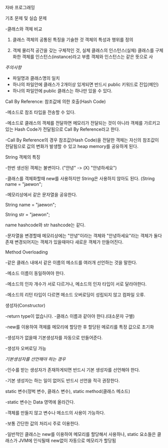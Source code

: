 자바 프로그래밍

기초 문제 및 실습 문제

-클래스와 객체 비교

1. 클래스
   객체의 공통된 특징을 기술한 것
   객체의 특성과 행위를 정의

2. 객체
   물리적 공간을 갖는 구체적인 것, 실체
   클래스의 인스턴스(실체)
   클래스를 구체화한 객체를 인스턴스(instance)라고 부름
   객체와 인스턴스는 같은 뜻으로 사

*주의사항*
- 파일명과 클래스명의 일치
- 하나의 파일안에 클래스가 2개이상 있게되면 반드시 public 키워드로 진입(메인)
- 하나의 파일안에 public 클래스는 하나만 있을 수 있다.


Call By Reference: 참조값에 의한 호출(Hash Code)

-메소드로 참조 타입을 전송할 수 있다.

-메소드로 클래스의 객체를 전달하면 메모리가 전달되는 것이 아니라
 객체를 가르키고 있는 Hash Code가 전달됨으로 Call By Reference라고 한다.

-Call By Reference의 경우 참조값(Hash Code)을 전달한 객체는 자신의 참조값이
 전달됨으로 값의 변화가 발생할 수 있고 heap memory를 공유하게 된다.


String 객체의 특징

-한번 생선된 객체는 불변이다. ("안녕" -> (X) "안녕하세요")

-클래스를 객체화할때 new를 사용하지만 String은 사용하지 않아도 된다.
 (String name = "jaewon";

-메모리상에서 같은 문자열을 공유한다.
 
String name = "jaewon";
 
String str = "jaewon";
 
name hashcode와 str hashcode는 같다.

-문자열을 변경할때
 메모리상에는 "안녕"이라는 객체와 "안녕하세요"라는 객체가 둘다 존재
 변경되어지는 객체가 있을때마다 새로운 객체가 만들어진다.

Method Overloading

-같은 클래스 내에서 같은 이름의 메소드를 여러개 선언하는 것을 말한다.

-메소드 이름이 동일하여야 한다.

-메소드의 인자 개수가 서로 다르거나, 메소드의 인자 타입이 서로 달라야한다.

-메소드의 리턴 타입이 다르면 메소드 오버로딩이 성립되지 않고 컴파일 오류.

생성자(Constructor)

-return type이 없습니다.
-클래스 이름과 같아야 한다.(대소문자 구별)

-new를 이용하여 객체를 메모리에 할당한 후 할당된 메로리를 특정 값으로 초기화

-생성자가 없을때 기본생성자를 자동으로 만들어준다.

-생성자 오버로딩 가능


*기본생성자를 선언해야 하는 경우*

-인수를 받는 생성자가 존재하게되면 반드시 기본 생성자를 선언해야 한다.

-기본 생성자는 하는 일이 없어도 반드시 선언을 적극 권장한다.


static 변수(정벅 변수, 클래스 변수), static method(클래스 메소드)

-static 변수는 Data 영역에 올라간다.

-객체를 만들지 않고 변수나 메소드의 사용이 가능하다.

-보통 간단한 값의 처리시 주로 이용한다.

-일반적인 클래스는 new를 이용하여 메모리를 할당해서 사용하나,
 static 요소들은 클래스가 JVM에 인식될때 new없이 자동으로 메모리가 할당됨




